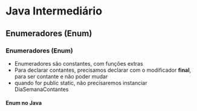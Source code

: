# Java Intermediário
## Enumeradores (Enum)
### Enumeradores (Enum)
- Enumeradores são constantes, com funções extras
- Para declarar contantes, precisamos declarar com o modificador **final**, para ser contante e não poder mudar
- quando for public static, não precisaremos instanciar DiaSemanaContantes

#### Enum no Java





